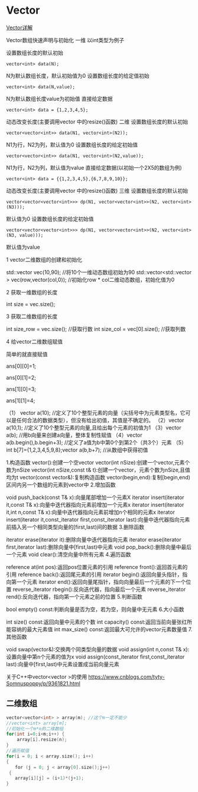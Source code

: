 # Vector




[Vector详解](https://www.cnblogs.com/zsq1993/p/5929806.html)

Vector数组快速声明与初始化
一维
以int类型为例子

设置数组长度的默认初始
```
vector<int> data(N);
```

N为默认数组长度，默认初始值为0
设置数组长度的给定值初始
```
vector<int> data(N,value);

```
N为默认数组长度value为初始值
直接给定数据
```
vector<int> data = {1,2,3,4,5};

```
动态改变长度(主要调用vector 中的resize()函数)
二维
设置数组长度的默认初始
```
vector<vector<int>> data(N1, vector<int>(N2));

```
N1为行，N2为列，默认值为0
设置数组长度的给定初始值
```
vector<vector<int>> data(N1, vector<int>(N2,value));

```

N1为行，N2为列，默认值为value
直接给定数据(以初始一个2X5的数组为例)
```
vector<int> data = {{1,2,3,4,5},{6,7,8,9,10}};

```
动态改变长度(主要调用vector 中的resize()函数)
三维
设置数组长度的默认初始
```
vector<vector<vector<int>>> dp(N1, vector<vector<int>>(N2, vector<int>(N3)));

```
默认值为0
设置数组长度的给定初始值
```
vector<vector<vector<int>>> dp(N1, vector<vector<int>>(N2, vector<int>(N3, value)));

```
默认值为value

1 vector二维数组的创建和初始化

std::vector <int> vec(10,90); //将10个一维动态数组初始为90
std::vector<std::vector<int> > vec(row,vector<int>(col,0)); //初始化row * col二维动态数组，初始化值为0

2 获取一维数组的长度

int size = vec.size();

3 获取二维数组的长度

int size_row = vec.size(); //获取行数
int size_col = vec[0].size(); //获取列数

 

4 给vector二维数组赋值

简单的就直接赋值

ans[0][0]=1;

ans[0][1]=2;

ans[1][0]=3;

ans[1][1]=4;

（1） vector<int> a(10); //定义了10个整型元素的向量（尖括号中为元素类型名，它可以是任何合法的数据类型），但没有给出初值，其值是不确定的。
（2）vector<int> a(10,1); //定义了10个整型元素的向量,且给出每个元素的初值为1
（3）vector<int> a(b); //用b向量来创建a向量，整体复制性赋值
（4）vector<int> a(b.begin(),b.begin+3); //定义了a值为b中第0个到第2个（共3个）元素
（5）int b[7]={1,2,3,4,5,9,8};vector<int> a(b,b+7); //从数组中获得初值





1.构造函数
vector():创建一个空vector
vector(int nSize):创建一个vector,元素个数为nSize
vector(int nSize,const t& t):创建一个vector，元素个数为nSize,且值均为t
vector(const vector&):复制构造函数
vector(begin,end):复制[begin,end)区间内另一个数组的元素到vector中
    2.增加函数
 

 

void push_back(const T& x):向量尾部增加一个元素X
iterator insert(iterator it,const T& x):向量中迭代器指向元素前增加一个元素x
iterator insert(iterator it,int n,const T& x):向量中迭代器指向元素前增加n个相同的元素x
iterator insert(iterator it,const_iterator first,const_iterator last):向量中迭代器指向元素前插入另一个相同类型向量的[first,last)间的数据
   3.删除函数
 

 

iterator erase(iterator it):删除向量中迭代器指向元素
iterator erase(iterator first,iterator last):删除向量中[first,last)中元素
void pop_back():删除向量中最后一个元素
void clear():清空向量中所有元素
  4.遍历函数
 

 

reference at(int pos):返回pos位置元素的引用
reference front():返回首元素的引用
reference back():返回尾元素的引用
iterator begin():返回向量头指针，指向第一个元素
iterator end():返回向量尾指针，指向向量最后一个元素的下一个位置
reverse_iterator rbegin():反向迭代器，指向最后一个元素
reverse_iterator rend():反向迭代器，指向第一个元素之前的位置
  5.判断函数
 

 

bool empty() const:判断向量是否为空，若为空，则向量中无元素
  6.大小函数
 

 

int size() const:返回向量中元素的个数
int capacity() const:返回当前向量张红所能容纳的最大元素值
int max_size() const:返回最大可允许的vector元素数量值
  7.其他函数
 

 

void swap(vector&):交换两个同类型向量的数据
void assign(int n,const T& x):设置向量中第n个元素的值为x
void assign(const_iterator first,const_iterator last):向量中[first,last)中元素设置成当前向量元素



关于C++中vector<vector<int> >的使用 https://www.cnblogs.com/tyty-Somnuspoppy/p/9361821.html







## 二维数组

```cpp
vector<vector<int> > array(m); //这个m一定不能少
//vector<int> array[m];
//初始化一个m*n的二维数组
for(int i=0;i<m;i++) {
    array[i].resize(n);
}
//遍历赋值
for(i = 0; i < array.size(); i++) 
{ 
　　for (j = 0; j < array[0].size();j++)
 { 
　　array[i][j] = (i+1)*(j+1); 
} 
```


























